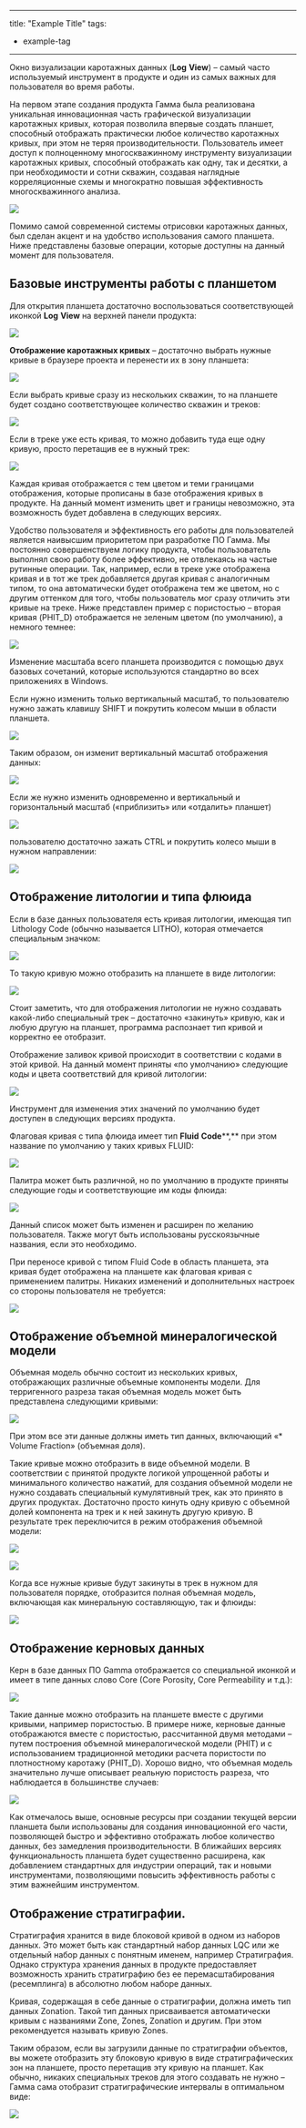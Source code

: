 
---
title: "Example Title"
tags:
- example-tag
---

Окно визуализации каротажных данных (**Log** **View**) – самый часто используемый инструмент в продукте и один из самых важных для пользователя во время работы.

На первом этапе создания продукта Гамма была реализована уникальная инновационная часть графической визуализации каротажных кривых, которая позволила впервые создать планшет, способный отображать практически любое количество каротажных кривых, при этом не теряя производительности. Пользователь имеет доступ к полноценному многоскважинному инструменту визуализации каротажных кривых, способный отображать как одну, так и десятки, а при необходимости и сотни скважин, создавая наглядные корреляционные схемы и многократно повышая эффективность многоскважинного анализа.

![](http://gamma-wellbore.com/wp-content/uploads/2023/02/image27.png)

Помимо самой современной системы отрисовки каротажных данных, был сделан акцент и на удобство использования самого планшета. Ниже представлены базовые операции, которые доступны на данный момент для пользователя.

## Базовые инструменты работы с планшетом

Для открытия планшета достаточно воспользоваться соответствующей иконкой **Log** **View** на верхней панели продукта:

![](http://gamma-wellbore.com/wp-content/uploads/2023/02/image28.png)

**Отображение каротажных кривых** – достаточно выбрать нужные кривые в браузере проекта и перенести их в зону планшета:

![](http://gamma-wellbore.com/wp-content/uploads/2023/02/image29.png)

Если выбрать кривые сразу из нескольких скважин, то на планшете будет создано соответствующее количество скважин и треков:

![](http://gamma-wellbore.com/wp-content/uploads/2023/02/image30.png)

Если в треке уже есть кривая, то можно добавить туда еще одну кривую, просто перетащив ее в нужный трек:

![](http://gamma-wellbore.com/wp-content/uploads/2023/02/image31.png)

Каждая кривая отображается с тем цветом и теми границами отображения, которые прописаны в базе отображения кривых в продукте. На данный момент изменить цвет и границы невозможно, эта возможность будет добавлена в следующих версиях.

Удобство пользователя и эффективность его работы для пользователей является наивысшим приоритетом при разработке ПО Гамма. Мы постоянно совершенствуем логику продукта, чтобы пользователь выполнял свою работу более эффективно, не отвлекаясь на частые рутинные операции. Так, например, если в треке уже отображена кривая и в тот же трек добавляется другая кривая с аналогичным типом, то она автоматически будет отображена тем же цветом, но с другим оттенком для того, чтобы пользователь мог сразу отличить эти кривые на треке. Ниже представлен пример с пористостью – вторая кривая (PHIT_D) отображается не зеленым цветом (по умолчанию), а немного темнее:

![](http://gamma-wellbore.com/wp-content/uploads/2023/02/image32.png)

Изменение масштаба всего планшета производится с помощью двух базовых сочетаний, которые используются стандартно во всех приложениях в Windows.

Если нужно изменить только вертикальный масштаб, то пользователю нужно зажать клавишу SHIFT и покрутить колесом мыши в области планшета.

![](http://gamma-wellbore.com/wp-content/uploads/2023/02/image33.png)

Таким образом, он изменит вертикальный масштаб отображения данных:

![](http://gamma-wellbore.com/wp-content/uploads/2023/02/image34.png)

Если же нужно изменить одновременно и вертикальный и горизонтальный масштаб («приблизить» или «отдалить» планшет)

![](http://gamma-wellbore.com/wp-content/uploads/2023/02/image35.png)

пользователю достаточно зажать CTRL и покрутить колесо мыши в нужном направлении:

![](http://gamma-wellbore.com/wp-content/uploads/2023/02/image36.png)

## Отображение литологии и типа флюида

Если в базе данных пользователя есть кривая литологии, имеющая тип  Lithology Code (обычно называется LITHO), которая отмечается специальным значком:

![](http://gamma-wellbore.com/wp-content/uploads/2023/02/image37.png)

То такую кривую можно отобразить на планшете в виде литологии:

![](http://gamma-wellbore.com/wp-content/uploads/2023/02/image38.png)

Стоит заметить, что для отображения литологии не нужно создавать какой-либо специальный трек – достаточно «закинуть» кривую, как и любую другую на планшет, программа распознает тип кривой и корректно ее отобразит.

Отображение заливок кривой происходит в соответствии с кодами в этой кривой. На данный момент приняты «по умолчанию» следующие коды и цвета соответствий для кривой литологии:

![](http://gamma-wellbore.com/wp-content/uploads/2023/02/image39.png)

Инструмент для изменения этих значений по умолчанию будет доступен в следующих версиях продукта.

Флаговая кривая с типа флюида имеет тип **Fluid** **Code****,** при этом название по умолчанию у таких кривых FLUID:

![](http://gamma-wellbore.com/wp-content/uploads/2023/02/image40.png)

Палитра может быть различной, но по умолчанию в продукте приняты следующие годы и соответствующие им коды флюида:

![](http://gamma-wellbore.com/wp-content/uploads/2023/02/image41.png)

Данный список может быть изменен и расширен по желанию пользователя. Также могут быть использованы русскоязычные названия, если это необходимо.

При переносе кривой с типом Fluid Code в область планшета, эта кривая будет отображена на планшете как флаговая кривая с применением палитры. Никаких изменений и дополнительных настроек со стороны пользователя не требуется:

![](http://gamma-wellbore.com/wp-content/uploads/2023/02/image42.png)

## Отображение объемной минералогической модели

Объемная модель обычно состоит из нескольких кривых, отображающих различные объемные компоненты модели. Для терригенного разреза такая объемная модель может быть представлена следующими кривыми:

![](http://gamma-wellbore.com/wp-content/uploads/2023/02/image43.png)

При этом все эти данные должны иметь тип данных, включающий «* Volume Fraction» (объемная доля).

Такие кривые можно отобразить в виде объемной модели. В соответствии с принятой продукте логикой упрощенной работы и минимального количество нажатий, для создания объемной модели не нужно создавать специальный кумулятивный трек, как это принято в других продуктах. Достаточно просто кинуть одну кривую с объемной долей компонента на трек и к ней закинуть другую кривую. В результате трек переключится в режим отображения объемной модели:

![](http://gamma-wellbore.com/wp-content/uploads/2023/02/image44.png)

![](http://gamma-wellbore.com/wp-content/uploads/2023/02/image45.png)

Когда все нужные кривые будут закинуты в трек в нужном для пользователя порядке, отобразится полная объемная модель, включающая как минеральную составляющую, так и флюиды:

![](http://gamma-wellbore.com/wp-content/uploads/2023/02/image46.png)

## Отображение керновых данных

Керн в базе данных ПО Gamma отображается со специальной иконкой и имеет в типе данных слово Core (Core Porosity, Core Permeability и т.д.):

![](http://gamma-wellbore.com/wp-content/uploads/2023/02/image47.png)

Такие данные можно отобразить на планшете вместе с другими кривыми, например пористостью. В примере ниже, керновые данные отображаются вместе с пористостью, рассчитанной двумя методами – путем построения объемной минералогической модели (PHIT) и с использованием традиционной методики расчета пористости по плотностному каротажу (PHIT_D). Хорошо видно, что объемная модель значительно лучше описывает реальную пористость разреза, что наблюдается в большинстве случаев:

![](http://gamma-wellbore.com/wp-content/uploads/2023/02/image48.png)

Как отмечалось выше, основные ресурсы при создании текущей версии планшета были использованы для создания инновационной его части, позволяющей быстро и эффективно отображать любое количество данных, без замедления производительности. В ближайших версиях функциональность планшета будет существенно расширена, как добавлением стандартных для индустрии операций, так и новыми инструментами, позволяющими повысить эффективность работы с этим важнейшим инструментом.

## Отображение стратиграфии.

Стратиграфия хранится в виде блоковой кривой в одном из наборов данных. Это может быть как стандартный набор данных LQC или же отдельный набор данных с понятным именем, например Стратиграфия. Однако структура хранения данных в продукте предоставляет возможность хранить стратиграфию без ее перемасштабирования (ресемплинга) в абсолютно любом наборе данных.

Кривая, содержащая в себе данные о стратиграфии, должна иметь тип данных Zonation. Такой тип данных присваивается автоматически кривым с названиями Zone, Zones, Zonation и другим. При этом рекомендуется называть кривую Zones.

Таким образом, если вы загрузили данные по стратиграфии объектов, вы можете отобразить эту блоковую кривую в виде стратиграфических зон на планшете, просто перетащив эту кривую на планшет. Как обычно, никаких специальных треков для этого создавать не нужно – Гамма сама отобразит стратиграфические интервалы в оптимальном виде:

![](http://gamma-wellbore.com/wp-content/uploads/2023/02/image49.png)
